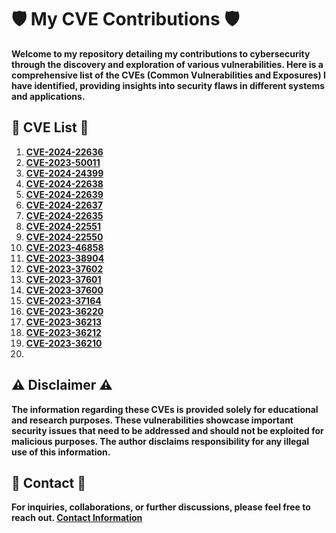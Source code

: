 # :shield: My CVE Contributions :shield:

**Welcome to my repository detailing my contributions to cybersecurity through the discovery and exploration of various vulnerabilities. Here is a comprehensive list of the CVEs (Common Vulnerabilities and Exposures) I have identified, providing insights into security flaws in different systems and applications.**

## :mag_right: CVE List :mag_right:

1. **[CVE-2024-22636](https://nvd.nist.gov/vuln/detail/CVE-2024-22636)**
2. **[CVE-2023-50011](https://nvd.nist.gov/vuln/detail/CVE-2023-50011)**
3. **[CVE-2024-24399](https://nvd.nist.gov/vuln/detail/CVE-2024-24399)**
4. **[CVE-2024-22638](https://nvd.nist.gov/vuln/detail/CVE-2024-22638)**
5. **[CVE-2024-22639](https://nvd.nist.gov/vuln/detail/CVE-2024-22639)**
6. **[CVE-2024-22637](https://nvd.nist.gov/vuln/detail/CVE-2024-22637)**
7. **[CVE-2024-22635](https://nvd.nist.gov/vuln/detail/CVE-2024-22635)**
8. **[CVE-2024-22551](https://nvd.nist.gov/vuln/detail/CVE-2024-22551)**
9. **[CVE-2024-22550](https://nvd.nist.gov/vuln/detail/CVE-2024-22550)**
10. **[CVE-2023-46858](https://nvd.nist.gov/vuln/detail/CVE-2023-46858)**
11. **[CVE-2023-38904](https://nvd.nist.gov/vuln/detail/CVE-2023-38904)**
12. **[CVE-2023-37602](https://nvd.nist.gov/vuln/detail/CVE-2023-37602)**
13. **[CVE-2023-37601](https://nvd.nist.gov/vuln/detail/CVE-2023-37601)**
14. **[CVE-2023-37600](https://nvd.nist.gov/vuln/detail/CVE-2023-37600)**
15. **[CVE-2023-37164](https://nvd.nist.gov/vuln/detail/CVE-2023-37164)**
16. **[CVE-2023-36220](https://nvd.nist.gov/vuln/detail/CVE-2023-36220)**
17. **[CVE-2023-36213](https://nvd.nist.gov/vuln/detail/CVE-2023-36213)**
18. **[CVE-2023-36212](https://nvd.nist.gov/vuln/detail/CVE-2023-36212)**
19. **[CVE-2023-36210](https://nvd.nist.gov/vuln/detail/CVE-2023-36210)**
20. 

## :warning: Disclaimer :warning:

**The information regarding these CVEs is provided solely for educational and research purposes. These vulnerabilities showcase important security issues that need to be addressed and should not be exploited for malicious purposes. The author disclaims responsibility for any illegal use of this information.**

## :email: Contact :email:

**For inquiries, collaborations, or further discussions, please feel free to reach out. [Contact Information](mailto:tmrswrr@gmail.com)**
